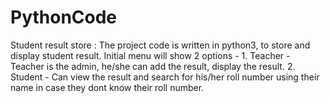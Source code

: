 # PythonCode
Student result store : The project code is written in python3, to store and display student result. Initial menu will show 2 options - 1. Teacher - Teacher is the admin, he/she can add the result, display the result.
2. Student - Can view the result and search for his/her roll number using their name in case they dont know their roll number.
